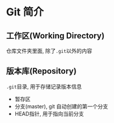 # Git 简介

## 工作区(Working Directory)

仓库文件夹里面, 除了`.git`以外的内容

## 版本库(Repository)

`.git`目录, 用于存储记录版本信息

- 暂存区
- 分支(master), git 自动创建的第一个分支
- HEAD指针, 用于指向当前分支

